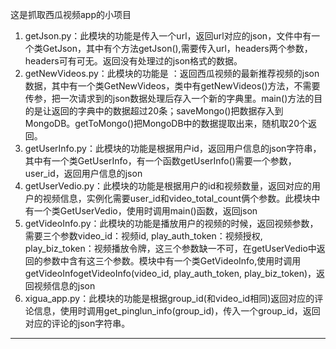 这是抓取西瓜视频app的小项目

1. getJson.py：此模块的功能是传入一个url，返回url对应的json，文件中有一个类GetJson，其中有个方法getJson(),需要传入url，headers两个参数，headers可有可无。返回没有处理过的json格式的数据。
2. getNewVideos.py：此模块的功能是 ：返回西瓜视频的最新推荐视频的json数据，其中有一个类GetNewVideos，类中有getNewVideos()方法，不需要传参，把一次请求到的json数据处理后存入一个新的字典里。main()方法的目的是让返回的字典中的数据超过20条；saveMongo()把数据存入到MongoDB。getToMongo()把MongoDB中的数据提取出来，随机取20个返回。
3. getUserInfo.py：此模块的功能是根据用户id，返回用户信息的json字符串，其中有一个类GetUserInfo，有一个函数getUserInfo()需要一个参数，user_id，返回用户信息的json
4. getUserVedio.py：此模块的功能是根据用户的id和视频数量，返回对应的用户的视频信息，实例化需要user_id和video_total_count俩个参数。此模块中有一个类GetUserVedio，使用时调用main()函数，返回json
5. getVideoInfo.py：此模块的功能是播放用户的视频的时候，返回视频参数，需要三个参数video_id：视频id, play_auth_token：视频授权, play_biz_token：视频播放令牌，这三个参数缺一不可，在getUserVedio中返回的参数中含有这三个参数。模块中有一个类GetVideoInfo,使用时调用getVideoInfogetVideoInfo(video_id, play_auth_token, play_biz_token)，返回视频信息的json
6. xigua_app.py：此模块的功能是根据group_id(和video_id相同)返回对应的评论信息，使用时调用get_pinglun_info(group_id)，传入一个group_id，返回对应的评论的json字符串。


* * *
